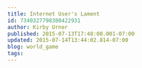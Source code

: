 ```yaml
---
title: Internet User's Lament
id: 7340327798380422931
author: Kirby Urner
published: 2015-07-13T17:48:00.001-07:00
updated: 2015-07-14T13:44:02.814-07:00
blog: world_game
tags: 
---
```


